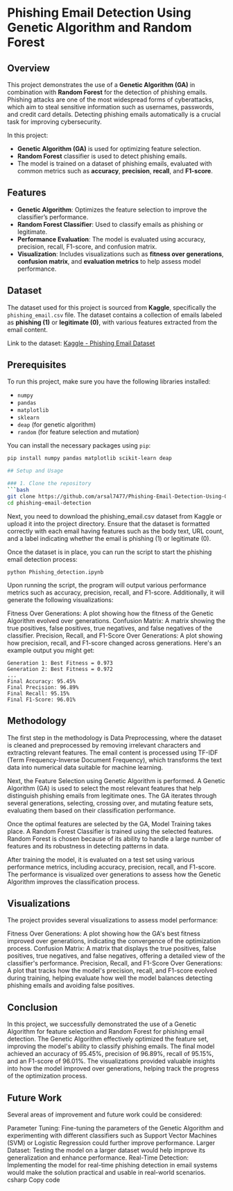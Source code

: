 # Phishing Email Detection Using Genetic Algorithm and Random Forest

## Overview

This project demonstrates the use of a **Genetic Algorithm (GA)** in combination with **Random Forest** for the detection of phishing emails. Phishing attacks are one of the most widespread forms of cyberattacks, which aim to steal sensitive information such as usernames, passwords, and credit card details. Detecting phishing emails automatically is a crucial task for improving cybersecurity.

In this project:
- **Genetic Algorithm (GA)** is used for optimizing feature selection.
- **Random Forest** classifier is used to detect phishing emails.
- The model is trained on a dataset of phishing emails, evaluated with common metrics such as **accuracy**, **precision**, **recall**, and **F1-score**.

## Features

- **Genetic Algorithm**: Optimizes the feature selection to improve the classifier’s performance.
- **Random Forest Classifier**: Used to classify emails as phishing or legitimate.
- **Performance Evaluation**: The model is evaluated using accuracy, precision, recall, F1-score, and confusion matrix.
- **Visualization**: Includes visualizations such as **fitness over generations**, **confusion matrix**, and **evaluation metrics** to help assess model performance.

## Dataset

The dataset used for this project is sourced from **Kaggle**, specifically the `phishing_email.csv` file. The dataset contains a collection of emails labeled as **phishing (1)** or **legitimate (0)**, with various features extracted from the email content. 

Link to the dataset: [Kaggle - Phishing Email Dataset](https://www.kaggle.com/datasets/naserabdullahalam/phishing-email-dataset)

## Prerequisites

To run this project, make sure you have the following libraries installed:

- `numpy`
- `pandas`
- `matplotlib`
- `sklearn`
- `deap` (for genetic algorithm)
- `random` (for feature selection and mutation)

You can install the necessary packages using `pip`:

```bash
pip install numpy pandas matplotlib scikit-learn deap

## Setup and Usage

### 1. Clone the repository
```bash
git clone https://github.com/arsal7477/Phishing-Email-Detection-Using-Genetic-Algo/blob/main/Phishing_detection.ipynb
cd phishing-email-detection
```
Next, you need to download the phishing_email.csv dataset from Kaggle or upload it into the project directory. Ensure that the dataset is formatted correctly with each email having features such as the body text, URL count, and a label indicating whether the email is phishing (1) or legitimate (0).

Once the dataset is in place, you can run the script to start the phishing email detection process:
```
python Phishing_detection.ipynb
```

Upon running the script, the program will output various performance metrics such as accuracy, precision, recall, and F1-score. Additionally, it will generate the following visualizations:

Fitness Over Generations: A plot showing how the fitness of the Genetic Algorithm evolved over generations.
Confusion Matrix: A matrix showing the true positives, false positives, true negatives, and false negatives of the classifier.
Precision, Recall, and F1-Score Over Generations: A plot showing how precision, recall, and F1-score changed across generations.
Here's an example output you might get:
```
Generation 1: Best Fitness = 0.973
Generation 2: Best Fitness = 0.972
...
Final Accuracy: 95.45%
Final Precision: 96.89%
Final Recall: 95.15%
Final F1-Score: 96.01%
```
## Methodology
The first step in the methodology is Data Preprocessing, where the dataset is cleaned and preprocessed by removing irrelevant characters and extracting relevant features. The email content is processed using TF-IDF (Term Frequency-Inverse Document Frequency), which transforms the text data into numerical data suitable for machine learning.

Next, the Feature Selection using Genetic Algorithm is performed. A Genetic Algorithm (GA) is used to select the most relevant features that help distinguish phishing emails from legitimate ones. The GA iterates through several generations, selecting, crossing over, and mutating feature sets, evaluating them based on their classification performance.

Once the optimal features are selected by the GA, Model Training takes place. A Random Forest Classifier is trained using the selected features. Random Forest is chosen because of its ability to handle a large number of features and its robustness in detecting patterns in data.

After training the model, it is evaluated on a test set using various performance metrics, including accuracy, precision, recall, and F1-score. The performance is visualized over generations to assess how the Genetic Algorithm improves the classification process.

## Visualizations
The project provides several visualizations to assess model performance:

Fitness Over Generations: A plot showing how the GA's best fitness improved over generations, indicating the convergence of the optimization process.
Confusion Matrix: A matrix that displays the true positives, false positives, true negatives, and false negatives, offering a detailed view of the classifier's performance.
Precision, Recall, and F1-Score Over Generations: A plot that tracks how the model's precision, recall, and F1-score evolved during training, helping evaluate how well the model balances detecting phishing emails and avoiding false positives.

## Conclusion
In this project, we successfully demonstrated the use of a Genetic Algorithm for feature selection and Random Forest for phishing email detection. The Genetic Algorithm effectively optimized the feature set, improving the model's ability to classify phishing emails. The final model achieved an accuracy of 95.45%, precision of 96.89%, recall of 95.15%, and an F1-score of 96.01%. The visualizations provided valuable insights into how the model improved over generations, helping track the progress of the optimization process.

## Future Work
Several areas of improvement and future work could be considered:

Parameter Tuning: Fine-tuning the parameters of the Genetic Algorithm and experimenting with different classifiers such as Support Vector Machines (SVM) or Logistic Regression could further improve performance.
Larger Dataset: Testing the model on a larger dataset would help improve its generalization and enhance performance.
Real-Time Detection: Implementing the model for real-time phishing detection in email systems would make the solution practical and usable in real-world scenarios.
csharp
Copy code

